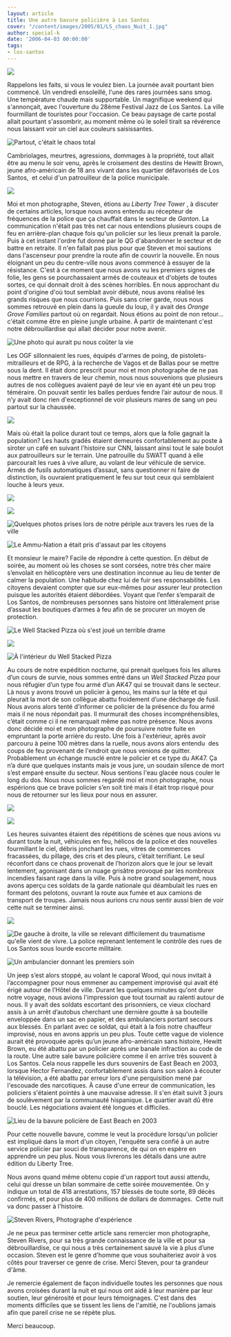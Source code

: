 ```yaml
---
layout: article
title: Une autre bavure policière à Los Santos
cover: "/content/images/2005/01/LS_chaos_Nuit_1.jpg"
author: special-k
date: '2006-04-03 00:00:00'
tags:
- los-santos
---
```


![](  /content/images/2005/01/Los_Santos_Sunset_Downtown.jpg)

Rappelons les faits, si vous le voulez bien. La journée avait pourtant bien commencé. Un vendredi ensoleillé, l'une des rares journées sans smog. Une température chaude mais supportable. Un magnifique weekend qui s'annonçait, avec l'ouverture du 28ème Festival Jazz de Los Santos. La ville fourmillant de touristes pour l'occasion. Ce beau paysage de carte postal allait pourtant s'assombrir, au moment même où le soleil tirait sa révérence nous laissant voir un ciel aux couleurs saisissantes.

![Partout, c'était le chaos total](  /content/images/2005/01/LS_chaos_Nuit_2.jpg)

Cambriolages, meurtres, agressions, dommages à la propriété, tout allait être au menu le soir venu, après le croisement des destins de Hewitt Brown, jeune afro-américain de 18 ans vivant dans les quartier défavorisés de Los Santos,&nbsp; et celui d'un patrouilleur de la police municipale.

![](  /content/images/2005/01/LS_chaos_Nuit_1.jpg)

Moi et mon photographe, Steven, étions au _Liberty Tree Tower_ , à discuter de certains articles, lorsque nous avons entendu au récepteur de fréquences de la police que ça chauffait dans le secteur de _Ganton_. La communication n'était pas très net car nous entendions plusieurs coups de feu en arrière-plan chaque fois qu'un policier sur les lieux prenait la parole. Puis à cet instant l'ordre fut donné par le QG d'abandonner le secteur et de battre en retraite. Il n'en fallait pas plus pour que Steven et moi sautions dans l'ascenseur pour prendre la route afin de couvrir la nouvelle. En nous éloignant un peu du centre-ville nous avons commencé à essuyer de la résistance. C'est à ce moment que nous avons vu les premiers signes de folie, les gens se pourchassaient armés de couteaux et d'objets de toutes sortes, ce qui donnait droit à des scènes horribles. En nous approchant du point d'origine d'où tout semblait avoir débuté, nous avons réalisé les grands risques que nous courrions. Puis sans crier garde, nous nous sommes retrouvé en plein dans la gueule du loup, il y avait des _Orange Grove Families_ partout où on regardait. Nous étions au point de non retour... c'était comme être en pleine jungle urbaine. À partir de maintenant c'est notre débrouillardise qui allait décider pour notre avenir.

![Une photo qui aurait pu nous coûter la vie](  /content/images/2005/01/LS_OGF_feu.jpg)

Les OGF sillonnaient les rues, équipés d'armes de poing, de pistolets-mitrailleurs et de RPG, à la recherche de Vagos et de Ballas pour se mettre sous la dent. Il était donc prescrit pour moi et mon photographe de ne pas nous mettre en travers de leur chemin, nous nous souvenions que plusieurs autres de nos collègues avaient payé de leur vie en ayant été un peu trop téméraire. On pouvait sentir les balles perdues fendre l’air autour de nous. Il n’y avait donc rien d'exceptionnel de voir plusieurs mares de sang un peu partout sur la chaussée.

![](  /content/images/2005/01/LSPD_Swatt.jpg)

Mais où était la police durant tout ce temps, alors que la folie gagnait la population? Les hauts gradés étaient demeurés confortablement au poste à siroter un café en suivant l'histoire sur CNN, laissant ainsi tout le sale boulot aux patrouilleurs sur le terrain. Une patrouille du SWATT quand à elle parcourait les rues à vive allure, au volant de leur véhicule de service. Armés de fusils automatiques d’assaut, sans questionner ni faire de distinction, ils ouvraient pratiquement le feu sur tout ceux qui semblaient louche à leurs yeux.

![](  /content/images/2005/01/Super_GT_en_morceau.jpg)

![](  /content/images/2005/01/Auto_en_feu.jpg)

![Quelques photos prises lors de notre périple aux travers les rues de la ville](  /content/images/2005/01/Bagarre_sur_autoroute.jpg)

![Le Ammu-Nation a était pris d'assaut par les citoyens](  /content/images/2005/01/LS_Ammu-Nation.jpg)

Et monsieur le maire? Facile de répondre à cette question. En début de soirée, au moment où les choses se sont corsées, notre très cher maire s’envolait en hélicoptère vers une destination inconnue au lieu de tenter de calmer la population. Une habitude chez lui de fuir ses responsabilités. Les citoyens devaient compter que sur eux-mêmes pour assurer leur protection puisque les autorités étaient débordées. Voyant que l’enfer s’emparait de Los Santos, de nombreuses personnes sans histoire ont littéralement prise d’assaut les boutiques d’armes à feu afin de se procurer un moyen de protection.

![Le Well Stacked Pizza où s'est joué un terrible drame](  /content/images/2005/01/LSPD_copmurder_1.jpg)

![](  /content/images/2005/01/LSPD_copmurder_2.jpg)

![À l'intérieur du Well Stacked Pizza](  /content/images/2005/01/LSPD_copmurder_3.jpg)

Au cours de notre expédition nocturne, qui prenait quelques fois les allures d’un cours de survie, nous sommes entré dans un _Well Stacked Pizza_ pour nous réfugier d’un type fou armé d’un AK47 qui se trouvait dans le secteur.&nbsp; Là nous y avons trouvé un policier à genou, les mains sur la tête et qui pleurait la mort de son collègue abattu froidement d’une décharge de fusil. Nous avons alors tenté d’informer ce policier de la présence du fou armé mais il ne nous répondait pas. Il murmurait des choses incompréhensibles, c’était comme ci il ne remarquait même pas notre présence. Nous avons donc décidé moi et mon photographe de poursuivre notre fuite en empruntant la porte arrière du resto. Une fois à l'extérieur, après avoir parcouru à peine 100 mètres dans la ruelle, nous avons alors entendu&nbsp; des coups de feu provenant de l'endroit que nous venions de quitter. Probablement un échange musclé entre le policier et ce type du AK47. Ça n’a duré que quelques instants mais je vous jure, un soudain silence de mort s’est emparé ensuite du secteur. Nous sentions l'eau glacée nous couler le long du dos. Nous nous sommes regardé moi et mon photographe, nous espérions que ce brave policier s’en soit tiré mais il était trop risqué pour nous de retourner sur les lieux pour nous en assurer.

![](  /content/images/2005/01/LS_chaos_Nuit_3.jpg)

![](  /content/images/2005/01/News_van_en_feu.jpg)

Les heures suivantes étaient des répétitions de scènes que nous avions vu durant toute la nuit, véhicules en feu, hélicos de la police et des nouvelles fourmillant le ciel, débris jonchant les rues, vitres de commerces fracassées, du pillage, des cris et des pleurs, c’était terrifiant. Le seul réconfort dans ce chaos provenait de l’horizon alors que le jour se levait lentement, agonisant dans un nuage grisâtre provoqué par les nombreux incendies faisant rage dans la ville. Puis à notre grand soulagement, nous avons aperçu ces soldats de la garde nationale qui déambulait les rues en formant des pelotons, ouvrant la route aux fumée et aux camions de transport de troupes. Jamais nous aurions cru nous sentir aussi bien de voir cette nuit se terminer ainsi.

![](  /content/images/2005/01/LS_chaos_Matin_1.jpg)

![De gauche à droite, la ville se relevant difficilement du traumatisme qu'elle vient de vivre. La police reprenant lentement le contrôle des rues de Los Santos sous lourde escorte militaire.](  /content/images/2005/01/LS_convoi_blinde.jpg)

![Un ambulancier donnant les premiers soin](  /content/images/2005/01/LS_paramedic_secour.jpg)

Un jeep s’est alors stoppé, au volant le caporal Wood, qui nous invitait à l’accompagner pour nous emmener au campement improvisé qui avait été érigé autour de l’Hôtel de ville. Durant les quelques minutes qu'ont durer notre voyage, nous avions l'impression que tout tournait au ralenti autour de nous. Il y avait des soldats escortant des prisonniers, ce vieux clochard assis à un arrêt d’autobus cherchant une dernière goutte à sa bouteille enveloppée dans un sac en papier, et des ambulanciers portant secours aux blessés. En parlant avec ce soldat, qui était à la fois notre chauffeur improvisé, nous en avons appris un peu plus. Toute cette vague de violence aurait été provoquée après qu’un jeune afro-américain sans histoire, Hewitt Brown, eu été abattu par un policier après une banale infraction au code de la route. Une autre sale bavure policière comme il en arrive très souvent à Los Santos. Cela nous rappelle les durs souvenirs de East Beach en 2003, lorsque Hector Fernandez, confortablement assis dans son salon à écouter la télévision, a été abattu par erreur lors d'une perquisition mené par l'escouade des narcotiques. À cause d'une erreur de communication, les policiers s'étaient pointés à une mauvaise adresse. Il s'en était suivit 3 jours de soulèvement par la communauté hispanique. Le quartier avait dû être bouclé. Les négociations avaient été longues et difficiles.

![Lieu de la bavure policière de East Beach en 2003](  /content/images/2005/01/LS_Bavure_Policiere.jpg)

Pour cette nouvelle bavure, comme le veut la procédure lorsqu'un policier est impliqué dans la mort d'un citoyen, l'enquête sera confié à un autre service policier par souci de transparence, de qui on en espère en apprendre un peu plus. Nous vous livrerons les détails dans une autre édition du Liberty Tree.

Nous avons quand même obtenu copie d'un rapport tout aussi attendu, celui qui dresse un bilan sommaire de cette soirée mouvementée. On y indique un total de 418 arrestations, 157 blessés de toute sorte, 89 décès confirmés, et pour plus de 400 millions de dollars de dommages.&nbsp; Cette nuit va donc passer à l'histoire.

![Steven Rivers, Photographe d'expérience](  /content/images/2005/01/Steven_photographe.jpg)

Je ne peux pas terminer cette article sans remercier mon photographe, Steven Rivers, pour sa très grande connaissance de la ville et pour sa débrouillardise, ce qui nous a très certainement sauvé la vie à plus d’une occasion. Steven est le genre d'homme que vous souhaiteriez avoir à vos côtés pour traverser ce genre de crise. Merci Steven, pour ta grandeur d'âme.

Je remercie également de façon individuelle toutes les personnes que nous avons croisées durant la nuit et qui nous ont aidé à leur manière par leur soutien, leur générosité et pour leurs témoignages. C'est dans des moments difficiles que se tissent les liens de l'amitié, ne l'oublions jamais afin que pareil crise ne se répète plus.

Merci beaucoup.

<!--kg-card-end: markdown-->
